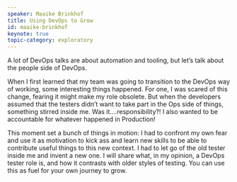 ```yaml
---
speaker: Maaike Brinkhof
title: Using DevOps to Grow
id: maaike-brinkhof
keynote: true
topic-category: exploratory
---
```

A lot of DevOps talks are about automation and tooling, but let’s talk about the people side of DevOps. 

When I first learned that my team was going to transition to the DevOps way of working, some interesting things
happened. For one, I was scared of this change, fearing it might make my role obsolete. But when the developers assumed
that the testers didn’t want to take part in the Ops side of things, something stirred inside me. Was
it….responsibility?! I also wanted to be accountable for whatever happened in Production!

This moment set a bunch of things in motion: I had to confront my own fear and use it as motivation to kick ass and
learn new skills to be able to contribute useful things to this new context. I had to let go of the old tester inside me
and invent a new one. I will share what, in my opinion, a DevOps tester role is, and how it contrasts with older styles
of testing. You can use this as fuel for your own journey to grow.